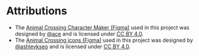 # Attributions

- The [Animal Crossing Character Maker (Figma)](https://www.figma.com/community/file/834210307944210537/Animal-Crossing-Character-Maker)
  used in this project was designed by [@ace](https://www.figma.com/@ace) and is licensed under [CC BY 4.0](https://creativecommons.org/licenses/by/4.0/).
- The [Animal Crossing icons (Figma)](https://www.figma.com/community/file/882693668626621042/Animal-Crossing-icons)
  used in this project was designed by [@ashleykseo](https://www.figma.com/@ashleykseo) and is licensed under [CC BY 4.0](https://creativecommons.org/licenses/by/4.0/).
